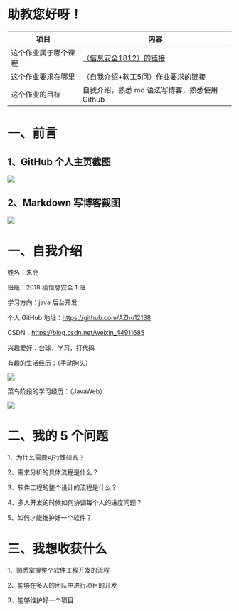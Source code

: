 # 助教您好呀！

| 项目                 | 内容                                                         |
| -------------------- | ------------------------------------------------------------ |
| 这个作业属于哪个课程 | [（信息安全1812）的链接](https://edu.cnblogs.com/campus/gdgy/informationsecurity1812) |
| 这个作业要求在哪里   | [（自我介绍+软工5问）作业要求的链接](https://edu.cnblogs.com/campus/gdgy/informationsecurity1812/homework/11156) |
| 这个作业的目标       | 自我介绍，熟悉 md 语法写博客，熟悉使用 Github                |

# 一、前言

## 1、GitHub 个人主页截图

![](https://azhu12138.oss-cn-shenzhen.aliyuncs.com/img/20200908212753.png)

## 2、Markdown 写博客截图

![](https://azhu12138.oss-cn-shenzhen.aliyuncs.com/img/20200908213615.png)

# 一、自我介绍

姓名：朱亮

班级：2018 级信息安全 1 班

学习方向：java 后台开发

个人 GitHub 地址：https://github.com/AZhu12138

CSDN：https://blog.csdn.net/weixin_44911685

兴趣爱好：台球，学习，打代码

有趣的生活经历：（手动狗头）

![](https://azhu12138.oss-cn-shenzhen.aliyuncs.com/img/合照.jpg)

菜鸟阶段的学习经历：（JavaWeb）

![](https://azhu12138.oss-cn-shenzhen.aliyuncs.com/img/20200908204144.png)

# 二、我的 5 个问题

1、为什么需要可行性研究？

2、需求分析的具体流程是什么？

3、软件工程的整个设计的流程是什么？

4、多人开发的时候如何协调每个人的进度问题？

5、如何才能维护好一个软件？

# 三、我想收获什么

1、熟悉掌握整个软件工程开发的流程

2、能够在多人的团队中进行项目的开发

3、能够维护好一个项目